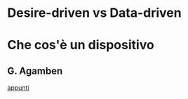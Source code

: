 # Desire-driven vs Data-driven

# Che cos'è un dispositivo
## G. Agamben
[appunti](Che_cos_è_un_dispositivo.md)
